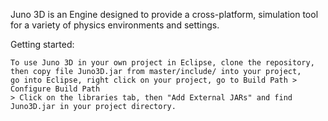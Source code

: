 Juno 3D  is an Engine designed to provide a cross-platform, simulation tool for a variety of physics environments and settings.

Getting started:

    To use Juno 3D in your own project in Eclipse, clone the repository, then copy file Juno3D.jar from master/include/ into your project, 
    go into Eclipse, right click on your project, go to Build Path > Configure Build Path
    > Click on the libraries tab, then "Add External JARs" and find Juno3D.jar in your project directory.
    
  

